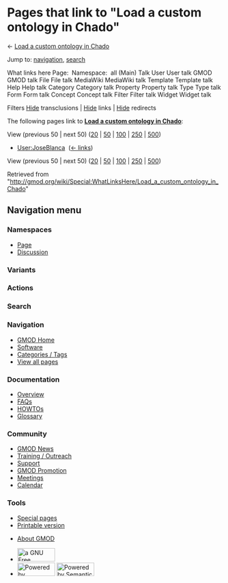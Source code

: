<div id="mw-page-base" class="noprint">

</div>

<div id="mw-head-base" class="noprint">

</div>

<div id="content" class="mw-body" role="main">

<span id="top"></span>

<div id="mw-js-message" style="display:none;">

</div>



# <span dir="auto">Pages that link to "Load a custom ontology in Chado"</span>

<div id="bodyContent">

<div id="contentSub">

← [Load a custom ontology in
Chado](/wiki/Load_a_custom_ontology_in_Chado "Load a custom ontology in Chado")

</div>

<div id="jump-to-nav" class="mw-jump">

Jump to: [navigation](#mw-navigation), [search](#p-search)

</div>

<div id="mw-content-text">

What links here Page:  Namespace:  all (Main) Talk User User talk GMOD
GMOD talk File File talk MediaWiki MediaWiki talk Template Template talk
Help Help talk Category Category talk Property Property talk Type Type
talk Form Form talk Concept Concept talk Filter Filter talk Widget
Widget talk

Filters
[Hide](/mediawiki/index.php?title=Special:WhatLinksHere/Load_a_custom_ontology_in_Chado&hidetrans=1 "Special:WhatLinksHere/Load a custom ontology in Chado")
transclusions \|
[Hide](/mediawiki/index.php?title=Special:WhatLinksHere/Load_a_custom_ontology_in_Chado&hidelinks=1 "Special:WhatLinksHere/Load a custom ontology in Chado")
links \|
[Hide](/mediawiki/index.php?title=Special:WhatLinksHere/Load_a_custom_ontology_in_Chado&hideredirs=1 "Special:WhatLinksHere/Load a custom ontology in Chado")
redirects

The following pages link to **[Load a custom ontology in
Chado](/wiki/Load_a_custom_ontology_in_Chado "Load a custom ontology in Chado")**:

View (previous 50 \| next 50)
([20](/mediawiki/index.php?title=Special:WhatLinksHere/Load_a_custom_ontology_in_Chado&limit=20 "Special:WhatLinksHere/Load a custom ontology in Chado")
\|
[50](/mediawiki/index.php?title=Special:WhatLinksHere/Load_a_custom_ontology_in_Chado&limit=50 "Special:WhatLinksHere/Load a custom ontology in Chado")
\|
[100](/mediawiki/index.php?title=Special:WhatLinksHere/Load_a_custom_ontology_in_Chado&limit=100 "Special:WhatLinksHere/Load a custom ontology in Chado")
\|
[250](/mediawiki/index.php?title=Special:WhatLinksHere/Load_a_custom_ontology_in_Chado&limit=250 "Special:WhatLinksHere/Load a custom ontology in Chado")
\|
[500](/mediawiki/index.php?title=Special:WhatLinksHere/Load_a_custom_ontology_in_Chado&limit=500 "Special:WhatLinksHere/Load a custom ontology in Chado"))

- [User:JoseBlanca](/wiki/User:JoseBlanca "User:JoseBlanca") ‎
  <span class="mw-whatlinkshere-tools">([←
  links](/mediawiki/index.php?title=Special:WhatLinksHere&target=User%3AJoseBlanca "Special:WhatLinksHere"))</span>

View (previous 50 \| next 50)
([20](/mediawiki/index.php?title=Special:WhatLinksHere/Load_a_custom_ontology_in_Chado&limit=20 "Special:WhatLinksHere/Load a custom ontology in Chado")
\|
[50](/mediawiki/index.php?title=Special:WhatLinksHere/Load_a_custom_ontology_in_Chado&limit=50 "Special:WhatLinksHere/Load a custom ontology in Chado")
\|
[100](/mediawiki/index.php?title=Special:WhatLinksHere/Load_a_custom_ontology_in_Chado&limit=100 "Special:WhatLinksHere/Load a custom ontology in Chado")
\|
[250](/mediawiki/index.php?title=Special:WhatLinksHere/Load_a_custom_ontology_in_Chado&limit=250 "Special:WhatLinksHere/Load a custom ontology in Chado")
\|
[500](/mediawiki/index.php?title=Special:WhatLinksHere/Load_a_custom_ontology_in_Chado&limit=500 "Special:WhatLinksHere/Load a custom ontology in Chado"))

</div>

<div class="printfooter">

Retrieved from
"<http://gmod.org/wiki/Special:WhatLinksHere/Load_a_custom_ontology_in_Chado>"

</div>

<div id="catlinks" class="catlinks catlinks-allhidden">

</div>

<div class="visualClear">

</div>

</div>

</div>

<div id="mw-navigation">

## Navigation menu

<div id="mw-head">



<div id="left-navigation">

<div id="p-namespaces" class="vectorTabs" role="navigation"
aria-labelledby="p-namespaces-label">

### Namespaces

- <span id="ca-nstab-main"><a href="/wiki/Load_a_custom_ontology_in_Chado" accesskey="c"
  title="View the content page [c]">Page</a></span>
- <span id="ca-talk"><a
  href="/mediawiki/index.php?title=Talk:Load_a_custom_ontology_in_Chado&amp;action=edit&amp;redlink=1"
  accesskey="t"
  title="Discussion about the content page [t]">Discussion</a></span>

</div>

<div id="p-variants" class="vectorMenu emptyPortlet" role="navigation"
aria-labelledby="p-variants-label">

### 

### Variants[](#)

<div class="menu">

</div>

</div>

</div>

<div id="right-navigation">



<div id="p-cactions" class="vectorMenu emptyPortlet" role="navigation"
aria-labelledby="p-cactions-label">

### Actions[](#)

<div class="menu">

</div>

</div>

<div id="p-search" role="search">

### Search

<div id="simpleSearch">

</div>

</div>

</div>

</div>

<div id="mw-panel">

<div id="p-logo" role="banner">

<a href="/wiki/Main_Page"
style="background-image: url(http://gmod.org/images/GMOD-cogs.png);"
title="Visit the main page"></a>

</div>

<div id="p-Navigation" class="portal" role="navigation"
aria-labelledby="p-Navigation-label">

### Navigation

<div class="body">

- <span id="n-GMOD-Home">[GMOD Home](/wiki/Main_Page)</span>
- <span id="n-Software">[Software](/wiki/GMOD_Components)</span>
- <span id="n-Categories-.2F-Tags">[Categories /
  Tags](/wiki/Categories)</span>
- <span id="n-View-all-pages">[View all
  pages](/wiki/Special:AllPages)</span>

</div>

</div>

<div id="p-Documentation" class="portal" role="navigation"
aria-labelledby="p-Documentation-label">

### Documentation

<div class="body">

- <span id="n-Overview">[Overview](/wiki/Overview)</span>
- <span id="n-FAQs">[FAQs](/wiki/Category:FAQ)</span>
- <span id="n-HOWTOs">[HOWTOs](/wiki/Category:HOWTO)</span>
- <span id="n-Glossary">[Glossary](/wiki/Glossary)</span>

</div>

</div>

<div id="p-Community" class="portal" role="navigation"
aria-labelledby="p-Community-label">

### Community

<div class="body">

- <span id="n-GMOD-News">[GMOD News](/wiki/GMOD_News)</span>
- <span id="n-Training-.2F-Outreach">[Training /
  Outreach](/wiki/Training_and_Outreach)</span>
- <span id="n-Support">[Support](/wiki/Support)</span>
- <span id="n-GMOD-Promotion">[GMOD
  Promotion](/wiki/GMOD_Promotion)</span>
- <span id="n-Meetings">[Meetings](/wiki/Meetings)</span>
- <span id="n-Calendar">[Calendar](/wiki/Calendar)</span>

</div>

</div>

<div id="p-tb" class="portal" role="navigation"
aria-labelledby="p-tb-label">

### Tools

<div class="body">

- <span id="t-specialpages"><a href="/wiki/Special:SpecialPages" accesskey="q"
  title="A list of all special pages [q]">Special pages</a></span>
- <span id="t-print"><a
  href="/mediawiki/index.php?title=Special:WhatLinksHere/Load_a_custom_ontology_in_Chado&amp;printable=yes"
  rel="alternate" accesskey="p"
  title="Printable version of this page [p]">Printable version</a></span>

</div>

</div>

</div>

</div>

<div id="footer" role="contentinfo">

- <span id="footer-places-about">[About
  GMOD](/wiki/GMOD:About "GMOD:About")</span>

<!-- -->

- <span id="footer-copyrightico">[<img src="http://www.gnu.org/graphics/gfdl-logo-small.png" width="88"
  height="31" alt="a GNU Free Documentation License" />](http://www.gnu.org/licenses/fdl-1.3.html)</span>
- <span id="footer-poweredbyico">[<img src="/mediawiki/skins/common/images/poweredby_mediawiki_88x31.png"
  width="88" height="31" alt="Powered by MediaWiki" />](//www.mediawiki.org/)
  [<img
  src="/mediawiki/extensions/SemanticMediaWiki/includes/../resources/images/smw_button.png"
  width="88" height="31" alt="Powered by Semantic MediaWiki" />](https://www.semantic-mediawiki.org/wiki/Semantic_MediaWiki)</span>

<div style="clear:both">

</div>

</div>

